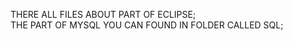 THERE ALL FILES ABOUT PART OF ECLIPSE;              
THE PART OF MYSQL YOU CAN FOUND IN FOLDER CALLED SQL;
